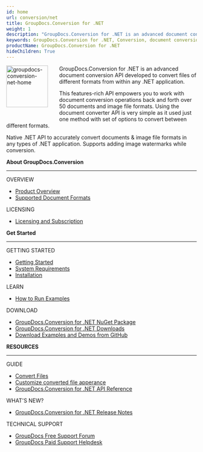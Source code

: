 ```yaml
---
id: home
url: conversion/net
title: GroupDocs.Conversion for .NET
weight: 1
description: "GroupDocs.Conversion for .NET is an advanced document conversion API developed to convert files of different formats from within C# applications."
keywords: GroupDocs.Conversion for .NET, Conversion, document conversion, convert files, C#
productName: GroupDocs.Conversion for .NET
hideChildren: True
---
```

<img src="conversion/net/images/home.png" alt="groupdocs-conversion-net-home" align="left" style="width:110px; margin: 0 30px 30px 0"/>

GroupDocs.Conversion for .NET is an advanced document conversion API developed to convert files of different formats from within any .NET application.  

This features-rich API empowers you to work with document conversion operations back and forth over 50 documents and image file formats. Using the document converter API is very simple as it used just one method with set of options to convert between different formats.  

Native .NET API to accurately convert documents & image file formats in any types of .NET application. Supports adding image watermarks while conversion.


<div class="row">
	<div class="col-md-4">
		<p><b>About GroupDocs.Conversion</b></p>
			<hr><p>OVERVIEW</p></hr>
			<ul>
				<li><a href='{{< ref "product-overview" >}}'>Product Overview</a></li>
				<li><a href='{{< ref "conversion/net/getting-started/supported-document-formats.md" >}}'>Supported Document Formats</a></li>
			</ul>
			<p>LICENSING</p>
			<ul>
                <li><a href='{{< ref "conversion/net/getting-started/licensing-and-subscription.md" >}}'>Licensing and Subscription</a></li>
			</ul>
	</div>
	<div class="col-md-4">
		<p><b>Get Started</b></p>
			<hr><p>GETTING STARTED</p></hr>
			<ul>
				<li><a href='{{< ref "conversion/net/getting-started" >}}'>Getting Started</a></li>
				<li><a href='{{< ref "conversion/net/getting-started/system-requirements.md" >}}'>System Requirements</a></li>
				<li><a href='{{< ref "conversion/net/getting-started/installation.md" >}}'>Installation</a></li>
			</ul>
			<p>LEARN</p>
			<ul>
				<li><a href='{{< ref "conversion/net/getting-started/how-to-run-examples.md" >}}'>How to Run Examples</a></li>
			</ul>
			<p>DOWNLOAD</p>
			<ul>
				<li><a href="https://www.nuget.org/packages/GroupDocs.Conversion/">GroupDocs.Conversion for .NET NuGet Package</a></li>
				</li><li><a href="https://downloads.groupdocs.com/conversion/net">GroupDocs.Conversion for .NET Downloads</a></li>
				<li><a href="https://github.com/groupdocs-conversion/GroupDocs.Conversion-for-.NET">Download Examples and Demos from GitHub</a></li>
			</ul>
	</div>
	<div class="col-md-4">
		<p><b>RESOURCES</b></p>
			<hr><p>GUIDE</p></hr>
			<ul>
				<li><a href='{{< ref "conversion/net/developer-guide/basic-usage/convert" >}}'>Convert Files</a></li>
				<li><a href='{{< ref "conversion/net/developer-guide/advanced-usage/converting/conversion-options-by-document-family" >}}'>Customize converted file apperance</a></li>				
				<li><a href="https://apireference.groupdocs.com/conversion/net">GroupDocs.Conversion for .NET API Reference</a></li>
			</ul>
			<p>WHAT'S NEW?</p>
			<ul>
				<li><a href='{{< ref "conversion/net/release-notes" >}}'>GroupDocs.Conversion for .NET Release Notes</a></li>
			</ul>
			<p>TECHNICAL SUPPORT</p>
			<ul>
				<li><a href="https://forum.groupdocs.com/">GroupDocs Free Support Forum</a></li>
				<li><a href="https://helpdesk.groupdocs.com/">GroupDocs Paid Support Helpdesk</a></li>
			</ul>
	</div>
</div>
